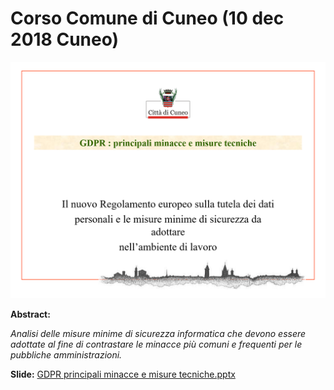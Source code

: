 # Corso Comune di Cuneo (10 dec 2018 Cuneo)

![](ComuneCuneo-2018-12-10.png)

__Abstract:__

*Analisi delle misure minime di sicurezza informatica che devono essere adottate al fine di contrastare le minacce più comuni e frequenti per le pubbliche amministrazioni.*

__Slide:__ [GDPR principali minacce e misure tecniche.pptx](GDPR%20%20principali%20minacce%20e%20misure%20tecniche.pptx)

